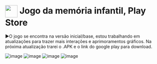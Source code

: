 <h1>
    <a href="https://www.linkedin.com/in/victor-forjaz-2745121bb/">
     <img align="center" width="40px" src="https://vcforjaz.github.io/Meus-Projetos/favicon.ico"></a>
    <span>Jogo da memória infantil, Play Store</span>
</h1>

►O jogo se encontra na versão inicial/base, estou trabalhando em atualizações para trazer mais interações e aprimoramentos gráficos.
Na próxima atualização trarei o .APK e o link do google play para download.

![image](https://github.com/Vcforjaz/JogoDaMemoriaKids/blob/main/jogoDaMemoriaAppInicio.jpeg?raw=true)
![image](https://github.com/Vcforjaz/JogoDaMemoriaKids/blob/main/jogoDaMemoriaAppEasy.jpeg?raw=true)
![image](https://github.com/Vcforjaz/JogoDaMemoriaKids/blob/main/jogoDaMemoriaAppM%C3%A9dio.jpeg?raw=true)
![image](https://github.com/Vcforjaz/JogoDaMemoriaKids/blob/main/jogoDaMemoriaAppHard.jpeg?raw=true)
